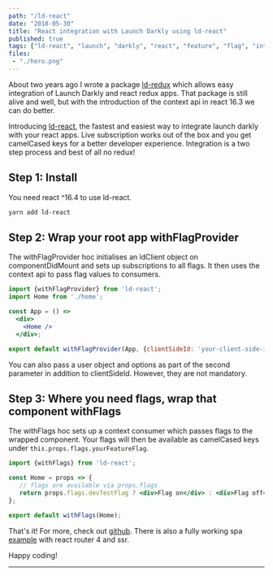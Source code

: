 ```yaml
---
path: "/ld-react"
date: "2018-05-30"
title: "React integration with Launch Darkly using ld-react"
published: true
tags: ["ld-react", "launch", "darkly", "react", "feature", "flag", "integration", "context", "api", "toggle"]
files:
 - "./hero.png"
---
```


About two years ago I wrote a package [ld-redux](https://github.com/yusinto/ld-redux)
which allows easy integration of Launch Darkly and react redux apps. That package is still alive and well, but with
the introduction of the context api in react 16.3 we can do better.

Introducing [ld-react](https://github.com/yusinto/ld-react), the fastest and easiest way to
integrate launch darkly with your react apps. Live subscription works out of the box and you get camelCased keys for a better
developer experience. Integration is a two step process and best of all no redux! 

## Step 1: Install

You need react ^16.4 to use ld-react.

```sh
yarn add ld-react
```

## Step 2: Wrap your root app withFlagProvider

The withFlagProvider hoc initialises an ldClient object on componentDidMount and sets up subscriptions to all flags.
It then uses the context api to pass flag values to consumers. 

```jsx
import {withFlagProvider} from 'ld-react';
import Home from './home';

const App = () =>
  <div>
    <Home />
  </div>;

export default withFlagProvider(App, {clientSideId: 'your-client-side-id'});
```

You can also pass a user object and options as part of the second parameter in addition to clientSideId. However, they are
not mandatory.
 
## Step 3: Where you need flags, wrap that component withFlags

The withFlags hoc sets up a context consumer which passes flags to the wrapped component. Your flags will then be
available as camelCased keys under `this.props.flags.yourFeatureFlag`. 

```jsx
import {withFlags} from 'ld-react';

const Home = props => {
   // flags are available via props.flags
   return props.flags.devTestFlag ? <div>Flag on</div> : <div>Flag off</div>;
};

export default withFlags(Home);
```

That's it! For more, check out [github](https://github.com/yusinto/ld-react). There is also a fully
working spa [example](https://github.com/yusinto/ld-react/tree/master/example) with react router 4 and
ssr. 

Happy coding!

---------------------------------------------------------------------------------------
